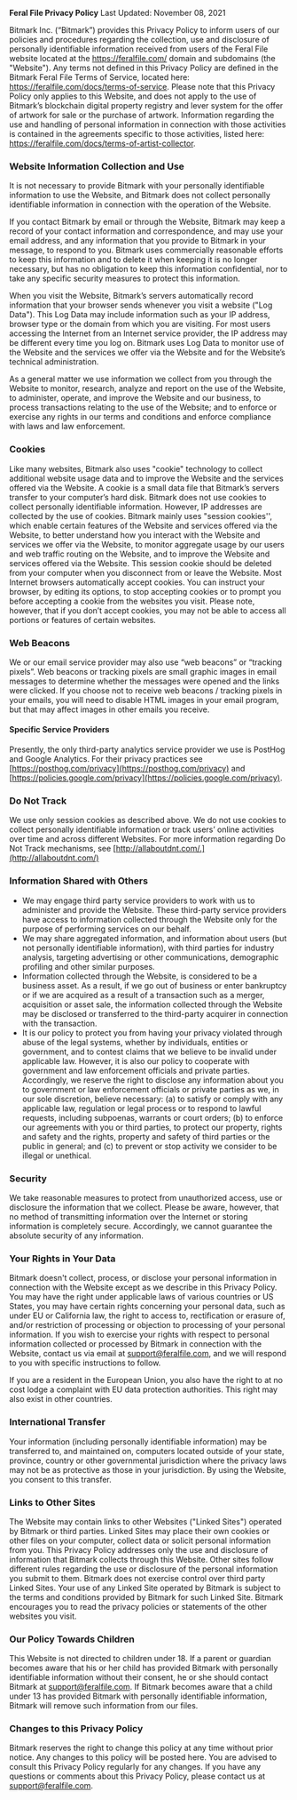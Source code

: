
**Feral File Privacy Policy**
Last Updated: November 08, 2021

Bitmark Inc. (“Bitmark”) provides this Privacy Policy to inform users of our policies and procedures regarding the collection, use and disclosure of personally identifiable information received from users of the Feral File website located at the https://feralfile.com/ domain and subdomains (the "Website"). Any terms not defined in this Privacy Policy are defined in the Bitmark Feral File Terms of Service, located here: https://feralfile.com/docs/terms-of-service. Please note that this Privacy Policy only applies to this Website, and does not apply to the use of Bitmark’s blockchain digital property registry and lever system for the offer of artwork for sale or the purchase of artwork. Information regarding the use and handling of personal information in connection with those activities is contained in the agreements specific to those activities, listed here: https://feralfile.com/docs/terms-of-artist-collector.

### **Website Information Collection and Use**

It is not necessary to provide Bitmark with your personally identifiable information to use the Website, and Bitmark does not collect personally identifiable information in connection with the operation of the Website. 

If you contact Bitmark by email or through the Website, Bitmark may keep a record of your contact information and correspondence, and may use your email address, and any information that you provide to Bitmark in your message, to respond to you. Bitmark uses commercially reasonable efforts to keep this information and to delete it when keeping it is no longer necessary, but has no obligation to keep this information confidential, nor to take any specific security measures to protect this information.

When you visit the Website, Bitmark’s servers automatically record information that your browser sends whenever you visit a website ("Log Data"). This Log Data may include information such as your IP address, browser type or the domain from which you are visiting. For most users accessing the Internet from an Internet service provider, the IP address may be different every time you log on. Bitmark uses Log Data to monitor use of the Website and the services we offer via the Website and for the Website’s technical administration. 

As a general matter we use information we collect from you through the Website to monitor, research, analyze and report on the use of the Website, to administer, operate, and improve the Website and our business, to process transactions relating to the use of the Website; and to enforce or exercise any rights in our terms and conditions and enforce compliance with laws and law enforcement.

### **Cookies**

Like many websites, Bitmark also uses "cookie" technology to collect additional website usage data and to improve the Website and the services offered via the Website. A cookie is a small data file that Bitmark’s servers transfer to your computer’s hard disk. Bitmark does not use cookies to collect personally identifiable information. However, IP addresses are collected by the use of cookies. Bitmark mainly uses "session cookies'', which enable certain features of the Website and services offered via the Website, to better understand how you interact with the Website and services we offer via the Website, to monitor aggregate usage by our users and web traffic routing on the Website, and to improve the Website and services offered via the Website. This session cookie should be deleted from your computer when you disconnect from or leave the Website. Most Internet browsers automatically accept cookies. You can instruct your browser, by editing its options, to stop accepting cookies or to prompt you before accepting a cookie from the websites you visit. Please note, however, that if you don’t accept cookies, you may not be able to access all portions or features of certain websites.

### **Web Beacons**

We or our email service provider may also use “web beacons” or “tracking pixels”. Web beacons or tracking pixels are small graphic images in email messages to determine whether the messages were opened and the links were clicked. If you choose not to receive web beacons / tracking pixels in your emails, you will need to disable HTML images in your email program, but that may affect images in other emails you receive. 

#### **Specific Service Providers**

Presently, the only third-party analytics service provider we use is PostHog and Google Analytics. For their privacy practices see [https://posthog.com/privacy](https://posthog.com/privacy) and [https://policies.google.com/privacy](https://policies.google.com/privacy).

### **Do Not Track**

We use only session cookies as described above. We do not use cookies to collect personally identifiable information or track users’ online activities over time and across different Websites. For more information regarding Do Not Track mechanisms, see [http://allaboutdnt.com/.](http://allaboutdnt.com/)

### **Information Shared with Others**

- We may engage third party service providers to work with us to administer and provide the Website. These third-party service providers have access to information collected through the Website only for the purpose of performing services on our behalf.
- We may share aggregated information, and information about users (but not personally identifiable information), with third parties for industry analysis, targeting advertising or other communications, demographic profiling and other similar purposes.
- Information collected through the Website, is considered to be a business asset. As a result, if we go out of business or enter bankruptcy or if we are acquired as a result of a transaction such as a merger, acquisition or asset sale, the information collected through the Website may be disclosed or transferred to the third-party acquirer in connection with the transaction.
- It is our policy to protect you from having your privacy violated through abuse of the legal systems, whether by individuals, entities or government, and to contest claims that we believe to be invalid under applicable law. However, it is also our policy to cooperate with government and law enforcement officials and private parties. Accordingly, we reserve the right to disclose any information about you to government or law enforcement officials or private parties as we, in our sole discretion, believe necessary: (a) to satisfy or comply with any applicable law, regulation or legal process or to respond to lawful requests, including subpoenas, warrants or court orders; (b) to enforce our agreements with you or third parties, to protect our property, rights and safety and the rights, property and safety of third parties or the public in general; and (c) to prevent or stop activity we consider to be illegal or unethical.

### **Security**

We take reasonable measures to protect from unauthorized access, use or disclosure the information that we collect. Please be aware, however, that no method of transmitting information over the Internet or storing information is completely secure. Accordingly, we cannot guarantee the absolute security of any information.

### **Your Rights in Your Data**

Bitmark doesn't collect, process, or disclose your personal information in connection with the Website except as we describe in this Privacy Policy. You may have the right under applicable laws of various countries or US States, you may have certain rights concerning your personal data, such as under EU or California law, the right to access to, rectification or erasure of, and/or restriction of processing or objection to processing of your personal information. If you wish to exercise your rights with respect to personal information collected or processed by Bitmark in connection with the Website, contact us via email at [support@feralfile.com](mailto:support@feralfile.com), and we will respond to you with specific instructions to follow.

If you are a resident in the European Union, you also have the right to at no cost lodge a complaint with EU data protection authorities. This right may also exist in other countries. 

### **International Transfer**

Your information (including personally identifiable information) may be transferred to, and maintained on, computers located outside of your state, province, country or other governmental jurisdiction where the privacy laws may not be as protective as those in your jurisdiction. By using the Website, you consent to this transfer.

### **Links to Other Sites**

The Website may contain links to other Websites ("Linked Sites") operated by Bitmark or third parties. Linked Sites may place their own cookies or other files on your computer, collect data or solicit personal information from you. This Privacy Policy addresses only the use and disclosure of information that Bitmark collects through this Website. Other sites follow different rules regarding the use or disclosure of the personal information you submit to them. Bitmark does not exercise control over third party Linked Sites. Your use of any Linked Site operated by Bitmark is subject to the terms and conditions provided by Bitmark for such Linked Site. Bitmark encourages you to read the privacy policies or statements of the other websites you visit.

### **Our Policy Towards Children**

This Website is not directed to children under 18. If a parent or guardian becomes aware that his or her child has provided Bitmark with personally identifiable information without their consent, he or she should contact Bitmark at [support@feralfile.com](mailto:support@feralfile.com). If Bitmark becomes aware that a child under 13 has provided Bitmark with personally identifiable information, Bitmark will remove such information from our files.

### **Changes to this Privacy Policy**

Bitmark reserves the right to change this policy at any time without prior notice. Any changes to this policy will be posted here. You are advised to consult this Privacy Policy regularly for any changes. If you have any questions or comments about this Privacy Policy, please contact us at [support@feralfile.com](mailto:support@feralfile.com).
